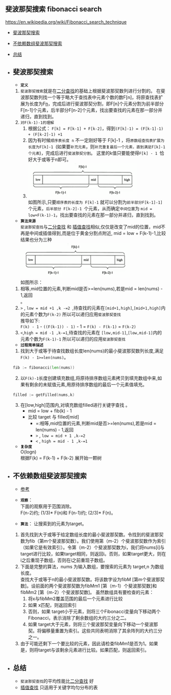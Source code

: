 ## 斐波那契搜索  fibonacci search  

https://en.wikipedia.org/wiki/Fibonacci_search_technique

- [斐波那契搜索](#1)
- [不依赖数组斐波那契搜索](#2)
- [总结](#3)

- ## <i id="1"></i>**斐波那契搜索**

    - **`定义`**  
    1. `斐波那契搜索`就是在[二分查找](../binary_search)的基础上根据斐波那契数列进行分割的。
    在斐波那契数列找一个等于略大于查找表中元素个数的数F[n]，将原查找表扩展为长度为F[n](如果要补充元素，则补充重复最后一个元素，直到满足F[n]个元素)，完成后进行斐波那契分割，即F[n]个元素分割为前半部分F[n-1]个元素，后半部分F[n-2]个元素，找出要查找的元素在那一部分并递归，直到找到。  
    2. `对F(k-1)-1的理解`  
        1. 根据公式： `F[k] = F[k-1] + F[k-2]`，得到`(F[k]-1) = (F[k-1]-1) + (F[k-2]-1) +1`  
        2. 因为有时候`顺序表长度 n` 不一定刚好等于 F[k]-1 ，将`原数组查找表扩展为长度为F[k]-1 `(如果要`补充元素`，则`补充重复最后一个元素，直到满足F[k]-1个元素`)，完成后进行`斐波那契分割`。 这里的k值只要能使得`F[k] - 1 `恰好大于或等于n即可。</br>
        3. ![fibonacci_search](./fibonacci_search.png)</br> 
        如图所示,只要`顺序表的长度为 F[k]-1` 就可以分割为`前半部分F[k-1]-1]`个元素，`后半部分 F[k-2]-1 `个元素，从而确定`中间位置`为 `mid = low+F(k-1)-1`，找出要查找的元素在那一部分并递归，直到找到。

    - **`算法来源`**  
    `斐波那契查找`与[二分查找](../binary_search) 和 [插值查找](../interpolation_search)相似,仅仅是改变了mid的位置，mid不再是中间或插值得到,而是位于黄金分割点附近, mid = low + F(k-1)-1,比较结果也分为三种</br>
    ![fibonacci_search](./fibonacci_search.png)</br>
    如图所示：  
    1. 相等,mid位置的元素,判断mid是否>=len(nums),若是mid = len(nums) - 1,返回</br>。 
    2.  `>` , `low = mid +1 ,k -=2 `,待查找的元素在`[mid+1,high]`,`[mid+1,high]`内的元素个数为`F(k-2)` 所以可以递归应用`斐波那契查找`</br>
    推导如下:  
    `F(k) - 1` - `((F(k-1)) - 1)` - 1 = `F(k) - F(k-1)`  = `F(k-2)` </br>
    3.  `<`,`high = mid -1 ,k-=1`,待查找的元素在 `[low,mid-1]`,`[low,mid-1]`内的元素个数为`F(k-1)-1` 所以可以递归的应用`斐波那契查找`</br>



    - **`过程简单描述`**
    1. 找到大于或等于待查找数组长度len(nums)的最小斐波那契数列长度,满足`F(k) - 1>=len(nums)`。 </br>
    ```go
    fib := fibonacci(len(nums))
    ```

    2. 以`F(k)-1`长度创建填充数组,将原待排序数组元素拷贝到填充数组中来,如果有剩余的未赋值元素,用原待排序数组的最后一个元素值填充。</br>
    ```go
    filled := getFilled(nums,k)
    ```

    3. 在[low,high]范围内,对填充数组filled进行关键字查找 。</br>
        - mid = low + fib(k) - 1
        - 比较 target 与 filled[mid]  
            - =:相等,mid位置的元素,判断mid是否>=len(nums),若是mid = len(nums) - 1,返回
            - `>` , `low = mid + 1 ,k-=2`
            - `<` , `high = mid - 1 ,k-=1`


    - **`复杂度`**      
    O(logn)  
    根据F(k) = F(k-1) + F(k-2) 展开始一颗树

- ## <i id="2"></i> **不依赖数组斐波那契搜索**
    - [参考](https://www.geeksforgeeks.org/fibonacci-search/)

    - **`观察`**：  
    下面的观察用于范围消除。  
    F(n-2)约; (1/3)* F(n)和
    F(n-1)约; (2/3)* F(n)。

    - **`算法`**：
    让搜索到的元素为target。  
    1. 首先找到大于或等于给定数组长度的最小斐波那契数。令找到的斐波那契数为fib（第m个斐波那契数）。我们使用第（m-2）个斐波那契数作为索引（如果它是有效索引）。令第（m-2）个斐波那契数为i，我们将nums[i]与target进行比较，如果target相同，则返回i。否则，如果target更大，则在i之后重现子数组，否则在i之前重现子数组。
    2. 下面是完整的算法，nums 为输入数组，要搜索的元素为 target,n 为数组长度。  
    查找大于或等于n的最小斐波那契数。将该数字设为fibM [第m个斐波那契数]。设前面的两个斐波那契数为fibMm1 [第（m-1）个斐波那契数]和fibMm2 [第（m-2）个斐波那契数]。
    虽然数组具有要检查的元素：
        1. 将x与fibMm2覆盖范围的最后一个元素进行比较
        2. 如果 x匹配，则返回索引
        3. 否则，如果 target小于元素，则将三个Fibonacci变量向下移动两个Fibonacci，表示消除了剩余数组的大约三分之二。
        4. 如果 target大于元素，则将三个斐波那契变量向下移动一个斐波那契。将偏移量重置为索引。这些共同表明消除了其余阵列的大约三分之一。
    3. 由于可能还剩下一个要比较的元素，因此请检查fibMm1是否为1。如果是，则将target与该剩余元素进行比较。如果匹配，则返回索引。

- ## <i id="3"></i> **总结**    
    - `斐波那契查找`的平均性能比[二分查找](../binary_search) 好  
    - [插值查找](../interpolation_search) 只适用于关键字均匀分布的表  


